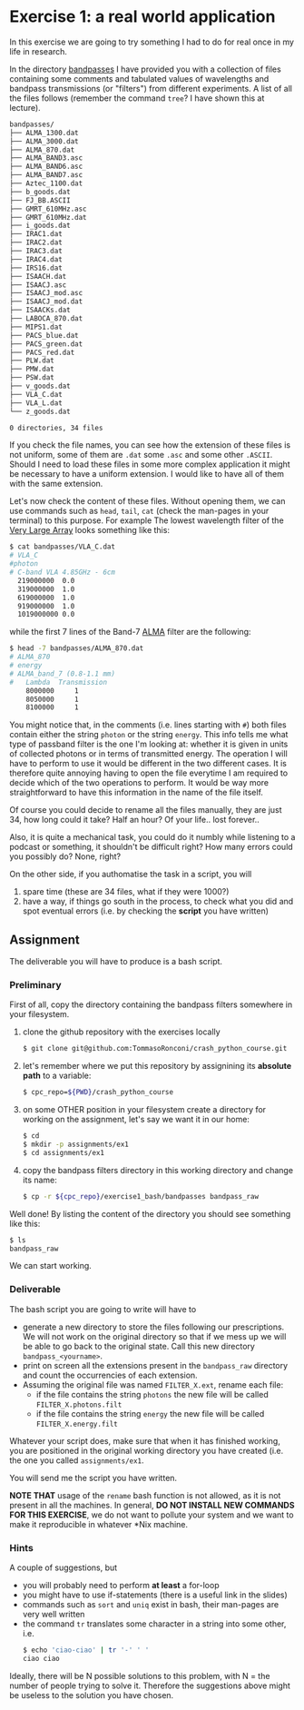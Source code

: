 # Exercise 1: a real world application

In this exercise we are going to try something I had to do for real once in my life in research.

In the directory [bandpasses](bandpasses) I have provided you with a collection of files containing some comments and tabulated values of wavelengths and bandpass transmissions (or "filters") from different experiments.
A list of all the files follows (remember the command ``tree``? I have shown this at lecture).

```bash
bandpasses/
├── ALMA_1300.dat
├── ALMA_3000.dat
├── ALMA_870.dat
├── ALMA_BAND3.asc
├── ALMA_BAND6.asc
├── ALMA_BAND7.asc
├── Aztec_1100.dat
├── b_goods.dat
├── FJ_BB.ASCII
├── GMRT_610MHz.asc
├── GMRT_610MHz.dat
├── i_goods.dat
├── IRAC1.dat
├── IRAC2.dat
├── IRAC3.dat
├── IRAC4.dat
├── IRS16.dat
├── ISAACH.dat
├── ISAACJ.asc
├── ISAACJ_mod.asc
├── ISAACJ_mod.dat
├── ISAACKs.dat
├── LABOCA_870.dat
├── MIPS1.dat
├── PACS_blue.dat
├── PACS_green.dat
├── PACS_red.dat
├── PLW.dat
├── PMW.dat
├── PSW.dat
├── v_goods.dat
├── VLA_C.dat
├── VLA_L.dat
└── z_goods.dat

0 directories, 34 files
```

If you check the file names, you can see how the extension of these files is not uniform, some of them are ``.dat`` some ``.asc`` and some other ``.ASCII``.
Should I need to load these files in some more complex application it might be necessary to have a uniform extension. I would like to have all of them with the same extension.

Let's now check the content of these files. Without opening them, we can use commands such as ``head``, ``tail``, ``cat`` (check the man-pages in your terminal) to this purpose. For example The lowest wavelength filter of the [Very Large Array](https://public.nrao.edu/telescopes/vla/) looks something like this:

```bash
$ cat bandpasses/VLA_C.dat
# VLA_C
#photon
# C-band VLA 4.85GHz - 6cm
  219000000  0.0 
  319000000  1.0 
  619000000  1.0 
  919000000  1.0 
  1019000000 0.0
```

while the first 7 lines of the Band-7 [ALMA](https://www.almaobservatory.org/en/home/) filter are the following:

```bash
$ head -7 bandpasses/ALMA_870.dat
# ALMA_870
# energy
# ALMA_band_7 (0.8-1.1 mm)
#	Lambda	Transmission
	8000000 	1
	8050000		1
	8100000		1
```

You might notice that, in the comments (i.e. lines starting with ``#``) both files contain either the string ``photon`` or the string ``energy``.
This info tells me what type of passband filter is the one I'm looking at: whether it is given in units of collected photons or in terms of transmitted energy. The operation I will have to perform to use it would be different in the two different cases.
It is therefore quite annoying having to open the file everytime I am required to decide which of the two operations to perform.
It would be way more straightforward to have this information in the name of the file itself.

Of course you could decide to rename all the files manually, they are just 34, how long could it take? Half an hour? Of your life.. lost forever..

Also, it is quite a mechanical task, you could do it numbly while listening to a podcast or something, it shouldn't be difficult right? How many errors could you possibly do? None, right?

On the other side, if you authomatise the task in a script, you will

1. spare time (these are 34 files, what if they were 1000?)
2. have a way, if things go south in the process, to check what you did and spot eventual errors (i.e. by checking the **script** you have written)

## Assignment

The deliverable you will have to produce is a bash script.

### Preliminary

First of all, copy the directory containing the bandpass filters somewhere in your filesystem.

1. clone the github repository with the exercises locally
   ```bash
   $ git clone git@github.com:TommasoRonconi/crash_python_course.git
   ```
2. let's remember where we put this repository by assignining its **absolute path** to a variable:
   ```bash
   $ cpc_repo=${PWD}/crash_python_course
   ```
2. on some OTHER position in your filesystem create a directory for working on the assignment, let's say we want it in our home:
   ```bash
   $ cd
   $ mkdir -p assignments/ex1
   $ cd assignments/ex1
   ```
3. copy the bandpass filters directory in this working directory and change its name:
   ```bash
   $ cp -r ${cpc_repo}/exercise1_bash/bandpasses bandpass_raw
   ```

Well done! By listing the content of the directory you should see something like this:
```bash
$ ls
bandpass_raw
```

We can start working.

### Deliverable

The bash script you are going to write will have to

- generate a new directory to store the files following our prescriptions. We will not work on the original directory so that if we mess up we will be able to go back to the original state. Call this new directory ``bandpass_<yourname>``.
- print on screen all the extensions present in the ``bandpass_raw`` directory and count the occurrencies of each extension.
- Assuming the original file was named ``FILTER_X.ext``, rename each file:
  - if the file contains the string ``photons`` the new file will be called ``FILTER_X.photons.filt``
  - if the file contains the string ``energy`` the new file will be called ``FILTER_X.energy.filt``

Whatever your script does, make sure that when it has finished working, you are positioned in the original working directory you have created (i.e. the one you called ``assignments/ex1``.

You will send me the script you have written.

**NOTE THAT** usage of the ``rename`` bash function is not allowed, as it is not present in all the machines. In general, **DO NOT INSTALL NEW COMMANDS FOR THIS EXERCISE**, we do not want to pollute your system and we want to make it reproducible in whatever *Nix machine.

### Hints

A couple of suggestions, but 

- you will probably need to perform **at least** a for-loop
- you might have to use if-statements (there is a useful link in the slides)
- commands such as ``sort`` and ``uniq`` exist in bash, their man-pages are very well written
- the command ``tr`` translates some character in a string into some other, i.e.
  ```bash
  $ echo 'ciao-ciao' | tr '-' ' '
  ciao ciao
  ```  

Ideally, there will be N possible solutions to this problem, with N = the number of people trying to solve it. Therefore the suggestions above might be useless to the solution you have chosen.